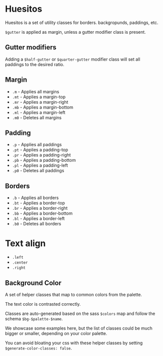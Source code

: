 # Huesitos

Huesitos is a set of utility classes for borders. backgropunds, paddings, etc.

`$gutter` is applied as margin, unless a gutter modifier class is present.

## Gutter modifiers

Adding a `$half-gutter` or `$quarter-gutter` modifier class will set all paddings to the desired ratio.

## Margin

- `.m`             - Applies all margins
- `.mt`             - Applies a margin-top
- `.mr`             - Applies a margin-right
- `.mb`             - Applies a margin-bottom
- `.ml`             - Applies a margin-left
- `.m0`             - Deletes all margins

## Padding 

- `.p`             - Applies all paddings
- `.pt`             - Applies a padding-top
- `.pr`             - Applies a padding-right
- `.pb`             - Applies a padding-bottom
- `.pl`             - Applies a padding-left
- `.p0`             - Deletes all paddings

## Borders

- `.b`             - Applies all borders
- `.bt`             - Applies a border-top
- `.br`             - Applies a border-right
- `.bb`             - Applies a border-bottom
- `.bl`             - Applies a border-left
- `.b0`             - Deletes all borders

# Text align

- `.left`
- `.center`
- `.right`


## Background Color

A set of helper classes that map to common colors from the palette.

The text color is contrasted correctly.

Classes are auto-generated based on the sass `$colors` map and follow the schema `$bg-$palette-$name`.

We showcase some examples here, but the list of classes could be much bigger or smaller, depending on your color palette.

You can avoid bloating your css with these helper classes by setting `$generate-color-classes: false`.




